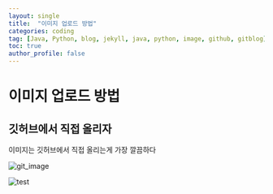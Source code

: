 ```yaml
---
layout: single
title:  "이미지 업로드 방법"
categories: coding
tag: [Java, Python, blog, jekyll, java, python, image, github, gitblog]
toc: true
author_profile: false
---
```


# 이미지 업로드 방법

## 깃허브에서 직접 올리자

이미지는 깃허브에서 직접 올리는게 가장 깔끔하다

![git_image](https://github.com/OhYesLee/OhYesLee.github.io/assets/103974953/aa1ab82f-5e6a-4a2d-a187-7a554bf2de9f)

![test](https://github.com/OhYesLee/OhYesLee.github.io/assets/103974953/d62cb205-bb25-4297-9908-de8517064770)

